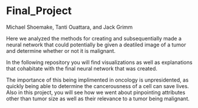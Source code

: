 # Final_Project
Michael Shoemake, Tanti Ouattara, and Jack Grimm

Here we analyzed the methods for creating and subsequentially made a neural network that could potentially be given a deatiled image of a tumor and determine whether or not it is malignant.

In the following repository you will find visualizations as well as explanations that cohabitate with the final neural network that was created.

The importance of this being implimented in oncology is unpresidented, as quickly being able to determine the cancerousness of a cell can save lives.  Also in this project, you will see how we went about pinpointing attributes other than tumor size as well as their relevance to a tumor being malignant.
